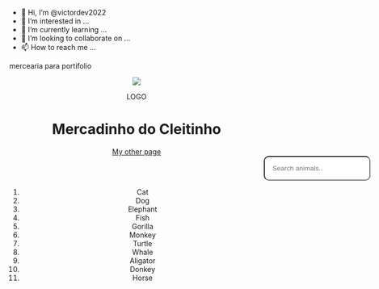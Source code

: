 - 👋 Hi, I’m @victordev2022
- 👀 I’m interested in ...
- 🌱 I’m currently learning ...
- 💞️ I’m looking to collaborate on ...
- 📫 How to reach me ...

<!---
victordev2022/victordev2022 is a ✨ special ✨ repository because its `README.md` (this file) appears on your GitHub profile.
You can click the Preview link to take a look at your changes.
--->
mercearia para portifolio

<html>
  <head>
    <meta charset="UTF-8">
    <script src="script.js"></script>
    <!-- <link rel="stylesheet" type="text/css" href="styles.css"> -->
  </head>
  <body>
    <header>
  <img src="imagens/imagem.jpg">
  <figure> LOGO</figure>
  <h1>Mercadinho do Cleitinho</h1>
  <a href="/me.html">My other page</a>
    <input id="searchbar" onkeyup="search_animal()" type="text"
    name="search" placeholder="Search animals..">
    <ol id='list'>
    <li class="animals">Cat</li>
    <li class="animals">Dog</li>
    <li class="animals">Elephant</li>
    <li class="animals">Fish</li>
    <li class="animals">Gorilla</li>
    <li class="animals">Monkey</li>
    <li class="animals">Turtle</li>
    <li class="animals">Whale</li>
    <li class="animals">Aligator</li>
    <li class="animals">Donkey</li>
    <li class="animals">Horse</li>
</ol>
<script src="./animals.js"></script>
<style>
#searchbar{
  margin-left: 100%;
  padding:15px;
  border-radius: 10px;
}

input[type=text] {
   width: 30%;
   -webkit-transition: width 0.15s ease-in-out;
   transition: width 0.15s ease-in-out;
}
input[type=text]:focus {
  width: 70%;
}

#list{
 font-size:  1.5em;
 margin-left: 9px;
}

.animals{
display: list-item;    
} 
</style>
</header>
  </body>
</html>
